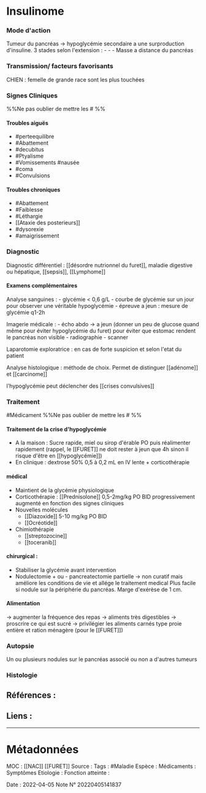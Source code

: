 # Insulinome
### Mode d'action
Tumeur du pancréas -> hypoglycémie secondaire a une surproduction d'insuline.
3 stades selon l'extension :
	-
	-
	- Masse a distance du pancréas

### Transmission/ facteurs favorisants
CHIEN : femelle de grande race sont les plus touchées

### Signes Cliniques
%%Ne pas oublier de mettre les # %%


#### Troubles aiguës 
- #perteequilibre
- #Abattement  
- #decubitus
- #Ptyalisme 
- #Vomissements #nausée
- #coma
- #Convulsions 

#### Troubles chroniques
- #Abattement 
- #Faiblesse 
- #Léthargie 
- [[Ataxie des posterieurs]]
- #dysorexie
- #amaigrissement 

### Diagnostic
Diagnostic différentiel : [[désordre nutrionnel du furet]], maladie digestive ou hépatique, [[sepsis]], [[Lymphome]]

#### Examens complémentaires
Analyse sanguines : 
	- glycémie < 0,6 g/L
	- courbe de glycémie sur un jour pour observer une véritable hypoglycémie
	- épreuve a jeun : mesure de glycémie q1-2h

Imagerie médicale : 
	- écho abdo -> a jeun (donner un peu de glucose quand même pour éviter hypoglycémie du furet) pour éviter que estomac rendent le pancréas non visible
	- radiographie
	- scanner

Laparotomie exploratrice : en cas de forte suspicion et selon l'etat du patient

Analyse histologique : méthode de choix. Permet de distinguer [[adénome]] et [[carcinome]]

l'hypoglycémie peut déclencher des [[crises convulsives]] 

### Traitement
#Médicament 
%%Ne pas oublier de mettre les # %% 

#### Traitement de la crise d'hypoglycémie
- A la maison : Sucre rapide, miel ou sirop d'érable PO puis réalimenter rapidement (rappel, le [[FURET]] ne doit rester à jeun que 4h sinon il risque d'être en [[hypoglycémie]])
- En clinique : dextrose 50% 0,5 à 0,2 mL en IV lente + corticothérapie

#### médical 
- Maintient de la glycémie physiologique
- Corticothérapie : [[Prednisolone]] 0,5-2mg/kg PO BID progressivement augmenté en fonction des signes cliniques
- Nouvelles molécules
	- [[Diazoxide]] 5-10 mg/kg PO BID
	- [[Ocréotide]]
- Chimiothérapie
	- [[streptozocine]]
	- [[toceranib]]

#### chirurgical :
- Stabiliser la glycémie avant intervention
- Nodulectomie + ou - pancreatectomie partielle 
-> non curatif mais améliore les conditions de vie et allége le traitement medical
Plus facile si nodule sur la périphérie du pancréas. Marge d'exérèse de 1 cm.

#### Alimentation
-> augmenter la fréquence des repas 
-> aliments très digestibles
-> proscrire ce qui est sucré
-> privilégier les aliments carnés type proie entière et ration ménagère (pour le [[FURET]])


### Autopsie

Un ou plusieurs nodules sur le pancréas associé ou non a d'autres tumeurs

### Histologie

## Références :
>
 

## Liens :



***

# Métadonnées
MOC : [[NAC]] [[FURET]]
Source :
Tags : #Maladie 
	Espèce :
	Médicaments :
	Symptômes
	Etiologie :
	Fonction atteinte :
	
Date : 2022-04-05
Note N° 20220405141837